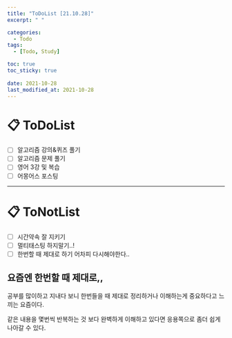 ```yaml
---
title: "ToDoList [21.10.28]"
excerpt: " "

categories:
  - Todo
tags:
  - [Todo, Study]

toc: true
toc_sticky: true
 
date: 2021-10-28
last_modified_at: 2021-10-28
---
```


# 📋 ToDoList  

- [ ] 알고리즘 강의&퀴즈 풀기
- [ ] 알고리즘 문제 풀기
- [ ] 영어 3강 및 복습
- [ ] 어몽어스 포스팅 

---

# 📋 ToNotList  

- [ ] 시간약속 잘 지키기
- [ ] 멀티태스팅 하지말기..!
- [ ] 한번할 때 제대로 하기 어차피 다시해야한다.. 

## 요즘엔 한번할 때 제대로,,  

공부를 많이하고 지내다 보니 한번들을 때 제대로 정리하거나 이해하는게 중요하다고 느끼는 요즘이다.  

같은 내용을 몇번씩 반복하는 것 보다 완벽하게 이해하고 있다면 응용쪽으로 좀더 쉽게 나아갈 수 있다.

